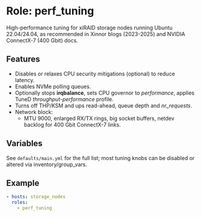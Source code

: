 # Role: perf_tuning

High-performance tuning for xiRAID storage nodes running Ubuntu 22.04/24.04, as
recommended in Xinnor blogs (2023-2025) and NVIDIA ConnectX-7 (400 Gbit) docs.

## Features
* Disables or relaxes CPU security mitigations (optional) to reduce latency.
* Enables NVMe polling queues.
* Optionally stops **irqbalance**, sets CPU governor to *performance*, applies TuneD
  *throughput-performance* profile.
* Turns off THP/KSM and ups read-ahead, queue depth and *nr_requests*.
* Network block:
  * MTU 9000, enlarged RX/TX rings, big socket buffers, netdev backlog for
    400 Gbit ConnectX-7 links.

## Variables
See `defaults/main.yml` for the full list; most tuning knobs can be disabled or
altered via inventory/group_vars.

## Example
```yaml
- hosts: storage_nodes
  roles:
    - perf_tuning
```
